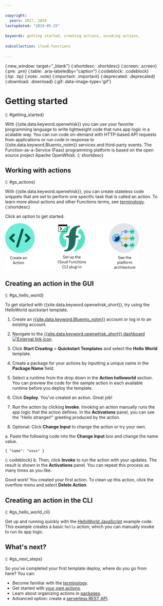```yaml
---

copyright:
  years: 2017, 2019
lastupdated: "2019-05-15"

keywords: getting started, creating actions, invoking actions,

subcollection: cloud-functions

---
```


{:new_window: target="_blank"}
{:shortdesc: .shortdesc}
{:screen: .screen}
{:pre: .pre}
{:table: .aria-labeledby="caption"}
{:codeblock: .codeblock}
{:tip: .tip}
{:note: .note}
{:important: .important}
{:deprecated: .deprecated}
{:download: .download}
{:gif: data-image-type='gif'}

# Getting started
{: #getting_started}

With {{site.data.keyword.openwhisk}} you can use your favorite programming language to write lightweight code that runs app logic in a scalable way. You can run code on-demand with HTTP-based API requests from applications or run code in response to {{site.data.keyword.Bluemix_notm}} services and third-party events. The Function-as-a-Service (Faas) programming platform is based on the open source project Apache OpenWhisk.
{: shortdesc}

## Working with actions
{: #gs_actions}

With {{site.data.keyword.openwhisk}}, you can create stateless code snippets that are set to perform one specific task that is called an action. To learn more about actions and other Functions terms, see [terminology](/docs/openwhisk?topic=cloud-functions-about).
{:shortdesc}

Click an option to get started:

<img usemap="#home_map" border="0" class="image" id="image_ztx_crb_f1b" src="images/imagemap.png" width="440" alt="Click an icon to get started quickly with {{site.data.keyword.openwhisk_short}}." style="width:440px;" />
<map name="home_map" id="home_map">
<area href="#openwhisk_start_hello_world" alt="Create an action" title="Create an action" shape="rect" coords="-7, -8, 108, 211" />
<area href="/docs/openwhisk?topic=cloud-functions-cli_install" alt="Set up the {{site.data.keyword.openwhisk_short}} CLI plug-in" title="Set up the {{site.data.keyword.openwhisk_short}} CLI plug-in" shape="rect" coords="155, -1, 289, 210" />
<area href="/docs/openwhisk?topic=cloud-functions-about" alt="See the platform architecture" title="See the platform architecture" shape="rect" coords="326, -10, 448, 218" />
</map>

## Creating an action in the GUI
{: #gs_hello_world}

To get started with {{site.data.keyword.openwhisk_short}}, try using the HelloWorld quickstart template.

1. Create an [{{site.data.keyword.Bluemix_notm}}](https://cloud.ibm.com/registration) account or log in to an existing account.

2. Navigate to the [{{site.data.keyword.openwhisk_short}} dashboard ![External link icon](../icons/launch-glyph.svg "External link icon")](https://cloud.ibm.com/openwhisk).

2. Click **Start Creating** > **Quickstart Templates** and select the **Hello World** template.

3. Create a package for your actions by inputting a unique name in the **Package Name** field.

4. Select a runtime from the drop down in the **Action helloworld** section. You can preview the code for the sample action in each available runtime before you deploy the template.

5. Click **Deploy**. You've created an action. Great job!

6. Run the action by clicking **Invoke**. Invoking an action manually runs the app logic that the action defines. In the **Activations** panel, you can see the "Hello stranger!" greeting produced by the action.

7. Optional: Click **Change Input** to change the action or try your own.

  a. Paste the following code into the **Change Input** box and change the name value.
  ```
  { "name": "xxxx" }
  ```
  {: codeblock}
  b. Then, click **Invoke** to run the action with your updates. The result is shown in the **Activations** panel. You can repeat this process as many times as you like.

Good work! You created your first action. To clean up this action, click the overflow menu and select **Delete Action**.

## Creating an action in the CLI
{: #gs_hello_world_cli}

Get up and running quickly with the [HelloWorld JavaScript](/docs/openwhisk?topic=cloud-functions-prep#prep-js) example code. This example creates a basic `hello` action, which you can manually invoke to run its app logic.

## What's next?
{: #gs_next_steps}

So you've completed your first template deploy, where do you go from here? You can:

* Become familiar with the [terminology](/docs/openwhisk?topic=cloud-functions-about#about_technology).
* Get started with [your own actions](/docs/openwhisk?topic=cloud-functions-actions).
* Learn about organizing actions in [packages](/docs/openwhisk?topic=cloud-functions-pkg_ov).
* Advanced option: create a [serverless REST API](/docs/openwhisk?topic=cloud-functions-apigateway).
